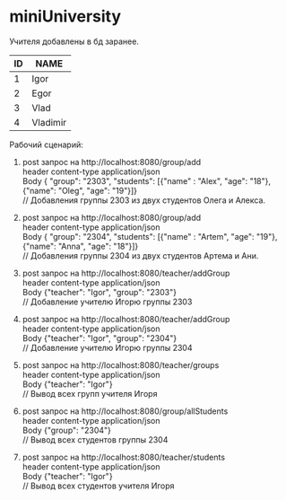 # miniUniversity

Учителя добавлены в бд заранее. 

| ID   |  NAME |
| ------------- | ------------- |
| 1  | Igor |
| 2  | Egor  |
| 3  | Vlad  |
| 4  | Vladimir |

Рабочий сценарий:  
1) post запрос на http://localhost:8080/group/add  
 header content-type application/json  
 Body { "group": "2303", "students": [{"name" : "Alex", "age": "18"}, {"name": "Oleg", "age": "19"}]}  
 // Добавления группы 2303 из двух студентов Олега и Алекса.  
 
2) post запрос на http://localhost:8080/group/add  
header content-type application/json  
Body { "group": "2304", "students": [{"name" : "Artem", "age": "19"}, {"name": "Anna", "age": "18"}]}  
// Добавления группы 2304 из двух студентов Артема и Ани.  

3) post запрос на http://localhost:8080/teacher/addGroup  
header content-type application/json  
Body {"teacher": "Igor", "group": "2303"}  
// Добавление учителю Игорю группы 2303  

4) post запрос на http://localhost:8080/teacher/addGroup  
header content-type application/json  
Body {"teacher": "Igor", "group": "2304"}  
// Добавление учителю Игорю группы 2304  

5) post запрос на http://localhost:8080/teacher/groups  
header content-type application/json  
Body {"teacher": "Igor"}  
// Вывод всех групп учителя Игоря  

6) post запрос на http://localhost:8080/group/allStudents  
header content-type application/json  
Body {"group": "2304"}  
// Вывод всех студентов группы 2304  

7) post запрос на http://localhost:8080/teacher/students  
header content-type application/json  
Body {"teacher": "Igor"}  
// Вывод всех студентов учителя Игоря  
